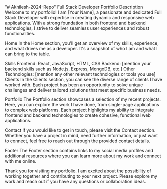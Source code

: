 "# Akhilesh-2024-Repo" 
Full Stack Developer Portfolio Description
Welcome to my portfolio! I am [Your Name], a passionate and dedicated Full Stack Developer with expertise in creating dynamic and responsive web applications. With a strong foundation in both frontend and backend technologies, I strive to deliver seamless user experiences and robust functionalities.

Home
In the Home section, you'll get an overview of my skills, experience, and what drives me as a developer. It's a snapshot of who I am and what I can bring to the table.

Skills
Frontend: React, JavaScript, HTML, CSS
Backend: [mention your backend skills such as Node.js, Express, MongoDB, etc.]
Other Technologies: [mention any other relevant technologies or tools you use]
Clients
In the Clients section, you can see the diverse range of clients I have worked with. Each project has been an opportunity to solve unique challenges and deliver tailored solutions that meet specific business needs.

Portfolio
The Portfolio section showcases a selection of my recent projects. Here, you can explore the work I have done, from single-page applications to complex web platforms. Each project highlights my ability to integrate frontend and backend technologies to create cohesive, functional web applications.

Contact
If you would like to get in touch, please visit the Contact section. Whether you have a project in mind, need further information, or just want to connect, feel free to reach out through the provided contact details.

Footer
The Footer section contains links to my social media profiles and additional resources where you can learn more about my work and connect with me online.

Thank you for visiting my portfolio. I am excited about the possibility of working together and contributing to your next project. Please explore my work and reach out if you have any questions or collaboration ideas.
